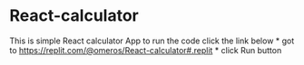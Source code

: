 # React-calculator

This is simple React calculator App 
to run the code click the link below
        * got to https://replit.com/@omeros/React-calculator#.replit
        * click Run button
